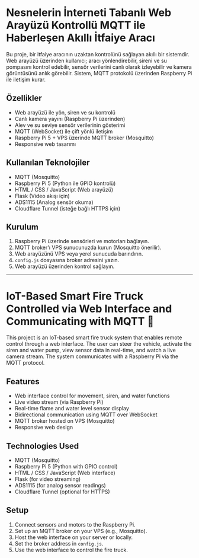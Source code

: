 # Nesnelerin İnterneti Tabanlı Web Arayüzü Kontrollü MQTT ile Haberleşen Akıllı İtfaiye Aracı

Bu proje, bir itfaiye aracının uzaktan kontrolünü sağlayan akıllı bir sistemdir. Web arayüzü üzerinden kullanıcı; aracı yönlendirebilir, sireni ve su pompasını kontrol edebilir, sensör verilerini canlı olarak izleyebilir ve kamera görüntüsünü anlık görebilir. Sistem, MQTT protokolü üzerinden Raspberry Pi ile iletişim kurar.

## Özellikler
- Web arayüzü ile yön, siren ve su kontrolü
- Canlı kamera yayını (Raspberry Pi üzerinden)
- Alev ve su seviye sensör verilerinin gösterimi
- MQTT (WebSocket) ile çift yönlü iletişim
- Raspberry Pi 5 + VPS üzerinde MQTT broker (Mosquitto)
- Responsive web tasarımı

## Kullanılan Teknolojiler
- MQTT (Mosquitto)
- Raspberry Pi 5 (Python ile GPIO kontrolü)
- HTML / CSS / JavaScript (Web arayüzü)
- Flask (Video akışı için)
- ADS1115 (Analog sensör okuma)
- Cloudflare Tunnel (isteğe bağlı HTTPS için)

## Kurulum
1. Raspberry Pi üzerinde sensörleri ve motorları bağlayın.
2. MQTT broker'ı VPS sunucunuzda kurun (Mosquitto önerilir).
3. Web arayüzünü VPS veya yerel sunucuda barındırın.
4. `config.js` dosyasına broker adresini yazın.
5. Web arayüzü üzerinden kontrol sağlayın.

---

# IoT-Based Smart Fire Truck Controlled via Web Interface and Communicating with MQTT 🚒

This project is an IoT-based smart fire truck system that enables remote control through a web interface. The user can steer the vehicle, activate the siren and water pump, view sensor data in real-time, and watch a live camera stream. The system communicates with a Raspberry Pi via the MQTT protocol.

## Features
- Web interface control for movement, siren, and water functions
- Live video stream (via Raspberry Pi)
- Real-time flame and water level sensor display
- Bidirectional communication using MQTT over WebSocket
- MQTT broker hosted on VPS (Mosquitto)
- Responsive web design

## Technologies Used
- MQTT (Mosquitto)
- Raspberry Pi 5 (Python with GPIO control)
- HTML / CSS / JavaScript (Web interface)
- Flask (for video streaming)
- ADS1115 (for analog sensor readings)
- Cloudflare Tunnel (optional for HTTPS)

## Setup
1. Connect sensors and motors to the Raspberry Pi.
2. Set up an MQTT broker on your VPS (e.g., Mosquitto).
3. Host the web interface on your server or locally.
4. Set the broker address in `config.js`.
5. Use the web interface to control the fire truck.
